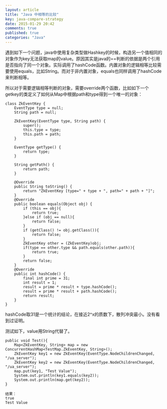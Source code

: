 ```yaml
---
layout: article
title: "Java 中相等的比较"
key: java-compare-strategy
date: 2015-01-29 20:42
comments: true
published: true
categories: "Java"
---
```


  遇到如下一个问题，java中使用复杂类型做Hashkey的时候，构造另一个值相同的对象作为key无法获取map的value。原因其实是java的==判断的依据是两个引用是否指向了同一个对象。实际调用了hashCode函数。内置对象的逻辑相等比较需要使用equals，比如String。而对于非内置对象，equals也同样调用了hashCode来判断相等。

  所以对于需要逻辑相等判断的对象，需要override两个函数，比如如下一个getkey的类定义了如何从Map中根据path和type得到一个唯一的对象：

  	class ZkEventKey {
		EventType type = null;
		String path = null;
		
		ZkEventKey(EventType type, String path) {
			super();
			this.type = type;
			this.path = path;
		}
		
		EventType getType() {
			return type;
		}
		
		String getPath() {
			return path;
		}

		@Override
		public String toString() {
			return "ZkEventKey [type=" + type + ", path=" + path + "]";
		}
		@Override
		public boolean equals(Object obj) {
			if (this == obj){
				return true;
			}else if (obj == null){
				return false;
			}
			if (getClass() != obj.getClass()){
				return false;
			}
			ZkEventKey other = (ZkEventKey)obj;
			if(type == other.type && path.equals(other.path)){
				return true;
			}
			return false;
		}
		@Override
		public int hashCode() {
		    final int prime = 31;
	        int result = 1;
	        result = prime * result + type.hashCode(); 
	        result = prime * result + path.hashCode(); 
	        return result;
		}
	}

  hashCode取31是一个统计的结论，在接近2^x的质数下，散列冲突最小。没有看到过证明。

<!--more-->

  测试如下，value用String代替了。

	public void Test(){
		Map<ZkEventKey, String> map = new ConcurrentHashMap<TestMap.ZkEventKey, String>();
		ZkEventKey key1 = new ZkEventKey(EventType.NodeChildrenChanged, "/ua_server");
		ZkEventKey key2 = new ZkEventKey(EventType.NodeChildrenChanged, "/ua_server");
		map.put(key1, "Test Value");
		System.out.println(key1.equals(key2));
		System.out.println(map.get(key2));
	}

	结果：
	true
	Test Value




